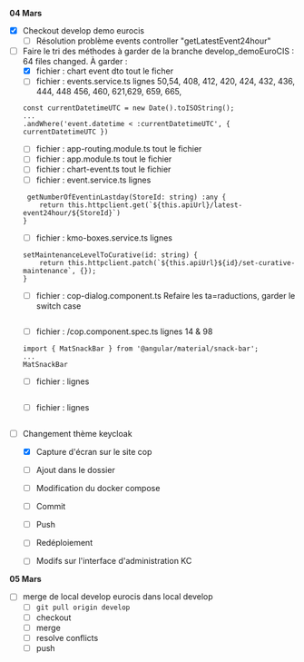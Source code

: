 **04 Mars**
- [x] Checkout develop demo eurocis
    - [ ] Résolution problème events controller "getLatestEvent24hour"
- [ ] Faire le tri des méthodes à garder de la branche develop_demoEuroCIS : 64 files changed. À garder : 
    - [x] fichier : chart event dto
    tout le ficher
    - [ ] fichier : events.service.ts
    lignes 50,54, 408, 412, 420, 424, 432, 436, 444, 448 456, 460, 621,629, 659, 665, 
    ```
    const currentDatetimeUTC = new Date().toISOString();
    ...
    .andWhere('event.datetime < :currentDatetimeUTC', { currentDatetimeUTC })
    ```
    - [ ] fichier : app-routing.module.ts
    tout le fichier
    - [ ] fichier : app.module.ts
    tout le fichier
    - [ ] fichier : chart-event.ts
    tout le fichier
    - [ ] fichier : event.service.ts
    lignes 
    ```
     getNumberOfEventinLastday(StoreId: string) :any {
        return this.httpclient.get(`${this.apiUrl}/latest-event24hour/${StoreId}`)
    }
    ```
    - [ ] fichier : kmo-boxes.service.ts
    lignes 
    ```
    setMaintenanceLevelToCurative(id: string) {
        return this.httpclient.patch(`${this.apiUrl}${id}/set-curative-maintenance`, {});
    }
    ```
    - [ ] fichier : cop-dialog.component.ts
    Refaire les ta=raductions, garder le switch case
    ```
    ```
    - [ ] fichier : /cop.component.spec.ts
    lignes 14 & 98
    ```
    import { MatSnackBar } from '@angular/material/snack-bar';
    ...
    MatSnackBar
    ```
    - [ ] fichier : 
    lignes 
    ```
    ```
    - [ ] fichier : 
    lignes 
    ```
    ```
- [ ] Changement thème keycloak
    - [x] Capture d'écran sur le site cop
    - [ ] Ajout dans le dossier 
    - [ ] Modification du docker compose
    - [ ] Commit
    - [ ] Push
    - [ ] Redéploiement 
    - [ ] Modifs sur l'interface d'administration KC


**05 Mars**
- [ ] merge de local develop eurocis dans local develop
    - [ ] ```git pull origin develop```
    - [ ] checkout
    - [ ] merge
    - [ ] resolve conflicts
    - [ ] push